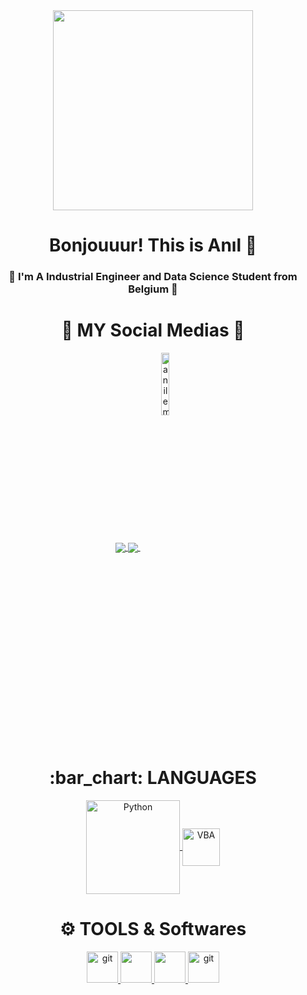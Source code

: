 <div align="center">
<img src="https://media.giphy.com/media/E6NrwcpefOIpkGgF8u/giphy.gif" width="320px">
</div>

<div align="center"> <h1 align="center"> Bonjouuur! This is Anıl 👋 </h1> </div>

<h3 align="center">💬 I'm A Industrial Engineer and Data Science Student from Belgium 💬</h3>

<div align="center"> <h1 align="center"> 👨 MY Social Medias 👩 </h1> </div>

<p align="center">
<a href="https://www.linkedin.com/in/anilfurkanembel">
  <img align="center" src="https://img.shields.io/badge/linkedin-%230077B5.svg?&style=for-the-badge&logo=linkedin&logoColor=white" />
</a>
<a href="mailto:anilembelwork@gmail.com">  
  <img align="center" src="https://img.shields.io/badge/gmail-f1f2f6.svg?&style=for-the-badge&logo=gmail&logoColor=red" />
</a>
<a href="https://github.com/anilembel">
  <img align="center" src="https://komarev.com/ghpvc/?username=anilembel" alt="anilembel"  width="16%"/>
</a>


<div align="center"> <h1 align="center"> :bar_chart: LANGUAGES </h1> </div>

<p align="center">
<a href="#" target="_blank"> <img align="center" src="https://download.logo.wine/logo/Python_(programming_language)/Python_(programming_language)-Logo.wine.png" alt="Python" width="150"/> </a>
  <a href="#" target="_blank"> <img align="center" src="https://ouzhang.me/talk/2019-dde-vba/featured.jpg" alt="VBA" height="60"/> </a>


  
</p>

<div align="center"> <h1 align="center"> ⚙ TOOLS & Softwares </h1> </div>

<p align="center">
<a href="#" target="_blank"> <img src="https://www.vectorlogo.zone/logos/git-scm/git-scm-icon.svg" alt="git" height="50"/> </a>
<a href="#" target="_blank"> <img src="https://upload.wikimedia.org/wikipedia/commons/thumb/b/b9/Slack_Technologies_Logo.svg/1280px-Slack_Technologies_Logo.svg.png" height="50"/> </a>
<a href="#" target="_blank"> <img src="https://assets-global.website-files.com/6257adef93867e50d84d30e2/636e0a6a49cf127bf92de1e2_icon_clyde_blurple_RGB.png" height="50"/> </a>
<a href="#" target="_blank"> <img src="https://upload.wikimedia.org/wikipedia/commons/4/4b/Tableau_Logo.png" alt="git" height="50"/> </a>
  
  
</p>
